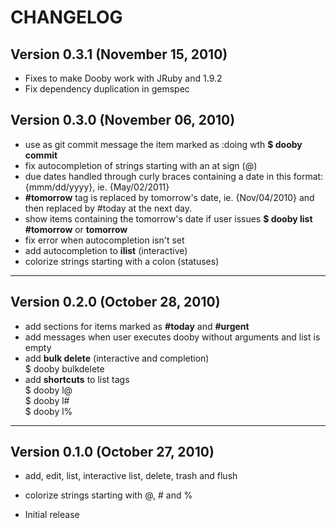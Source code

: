 CHANGELOG
=========

Version 0.3.1 (November 15, 2010)
--------------------------------

* Fixes to make Dooby work with JRuby and 1.9.2
* Fix dependency duplication in gemspec

Version 0.3.0 (November 06, 2010)
--------------------------------

* use as git commit message the item marked as :doing wth **$ dooby commit**
* fix autocompletion of strings starting with an at sign (@)
* due dates handled through curly braces containing a date in this format: {mmm/dd/yyyy}, ie. {May/02/2011}
* **#tomorrow** tag is replaced by tomorrow's date, ie. {Nov/04/2010} and then replaced by #today at the next day.
* show items containing the tomorrow's date if user issues **$ dooby list #tomorrow** or **tomorrow**
* fix error when autocompletion isn't set
* add autocompletion to **ilist** (interactive)
* colorize strings starting with a colon (statuses)

---

Version 0.2.0 (October 28, 2010)
----------------------------

* add sections for items marked as **#today** and **#urgent**
* add messages when user executes dooby without arguments and list is empty
* add **bulk delete** (interactive and completion)  
    $ dooby bulkdelete  
* add **shortcuts** to list tags  
    $ dooby l@  
    $ dooby l#  
    $ dooby l%  

---

Version 0.1.0 (October 27, 2010)
--------------------------------

* add, edit, list, interactive list, delete, trash and flush
* colorize strings starting with @, # and %

* Initial release